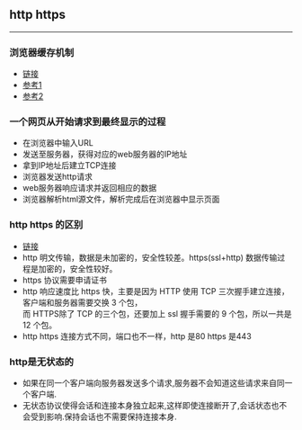 ## http https
-----
### 浏览器缓存机制
* [链接](https://juejin.im/post/58eacff90ce4630058668257)
* [参考1](https://mp.weixin.qq.com/s/7BXw5Eq6ZUu6M-Q8ghtJPQ)
* [参考2](https://mp.weixin.qq.com/s/JYXfEd_BmGA1WWvUkegt2g)

### 一个网页从开始请求到最终显示的过程
* 在浏览器中输入URL
* 发送至服务器，获得对应的web服务器的IP地址
* 拿到IP地址后建立TCP连接
* 浏览器发送http请求
* web服务器响应请求并返回相应的数据
* 浏览器解析html源文件，解析完成后在浏览器中显示页面

### http https 的区别
* [链接](https://www.runoob.com/w3cnote/http-vs-https.html)
* http 明文传输，数据是未加密的，安全性较差。https(ssl+http) 数据传输过程是加密的，安全性较好。
* https 协议需要申请证书
* http 响应速度比 https 快，主要是因为 HTTP 使用 TCP 三次握手建立连接，客户端和服务器需要交换 3 个包，  
  而 HTTPS除了 TCP 的三个包，还要加上 ssl 握手需要的 9 个包，所以一共是 12 个包。
* http https 连接方式不同，端口也不一样，http 是80 https 是443

### http是无状态的
* 如果在同一个客户端向服务器发送多个请求,服务器不会知道这些请求来自同一个客户端.
* 无状态协议使得会话和连接本身独立起来,这样即使连接断开了,会话状态也不会受到影响.保持会话也不需要保持连接本身.

